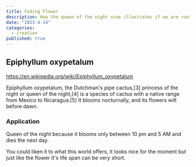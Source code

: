 ```yaml
---
title: Fading Flower
description: How the queen of the night vine illustrates if we are rooted in the truth, there is nothing that will separate us from Jehovah.
date: "2023-4-14"
categories:
  - creation
published: true
---
```


## Epiphyllum oxypetalum

https://en.wikipedia.org/wiki/Epiphyllum_oxypetalum

Epiphyllum oxypetalum, the Dutchman's pipe cactus,[3] princess of the night or queen of the night,[4] is a species of cactus with a native range from Mexico to Nicaragua.[5] It blooms nocturnally, and its flowers wilt before dawn.

### Application

Queen of the night because it blooms only between 10 pm and 5 AM and dies the next day.

You could liken it to what this world offers, it looks nice for the moment but just like the flower it's life span can be very short.
